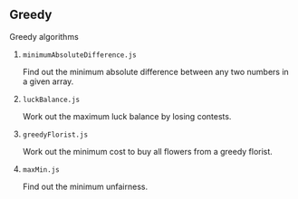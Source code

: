 ## Greedy

Greedy algorithms

1. `minimumAbsoluteDifference.js`

   Find out the minimum absolute difference between any two numbers in a given array.

2. `luckBalance.js`

   Work out the maximum luck balance by losing contests.

3. `greedyFlorist.js`

   Work out the minimum cost to buy all flowers from a greedy florist.

4. `maxMin.js`

   Find out the minimum unfairness.
